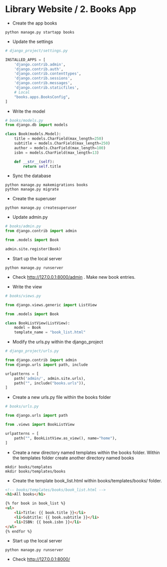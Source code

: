 Library Website / 2. Books App
========================================================

* Create the app books

```shell
python manage.py startapp books
```

* Update the settings
```python
# django_project/settings.py

INSTALLED_APPS = [
    'django.contrib.admin',
    'django.contrib.auth',
    'django.contrib.contenttypes',
    'django.contrib.sessions',
    'django.contrib.messages',
    'django.contrib.staticfiles',
    # Local
    "books.apps.BooksConfig",
]
```

* Write the model
```python
# books/models.py
from django.db import models

class Book(models.Model):
    title = models.CharField(max_length=250)
    subtitle = models.CharField(max_length=250)
    author = models.CharField(max_length=100)
    isbn = models.CharField(max_length=13)

    def __str__(self):
        return self.title
```

* Sync the database
```shell
python manage.py makemigrations books
python manage.py migrate
```

* Create the superuser
```shell
python manage.py createsuperuser
```

* Update admin.py
```python
# books/admin.py
from django.contrib import admin

from .models import Book

admin.site.register(Book)
```

* Start up the local server
```shell
python manage.py runserver
```

* Check http://127.0.0.1:8000/admin . Make new book entries.

* Write the view
```python
# books/views.py

from django.views.generic import ListView

from .models import Book

class BookListView(ListView):
    model = Book
    template_name = "book_list.html"
```

* Modify the urls.py within the django_project
```python
# django_project/urls.py

from django.contrib import admin
from django.urls import path, include

urlpatterns = [
    path('admin/', admin.site.urls),
    path("", include("books.urls")),
]
```

* Create a new urls.py file within the books folder
```python
# books/urls.py

from django.urls import path

from .views import BookListView

urlpatterns = [
    path("", BookListView.as_view(), name="home"),
]
```

* Create a new directory named templates within the books folder. Within the templates folder create another directory named books
```shell
mkdir books/templates
mkdir books/templates/books
```

* Create the template book_list.html within books/templates/books/ folder.
```html
<!-- books/templates/books/book_list.html -->
<h1>All books</h1>

{% for book in book_list %}
<ul>
    <li>Title: {{ book.title }}</li>
    <li>Subtitle: {{ book.subtitle }}</li>
    <li>ISBN: {{ book.isbn }}</li>
</ul>    
{% endfor %}
```

* Start up the local server
```shell
python manage.py runserver
```

* Check http://127.0.0.1:8000/
